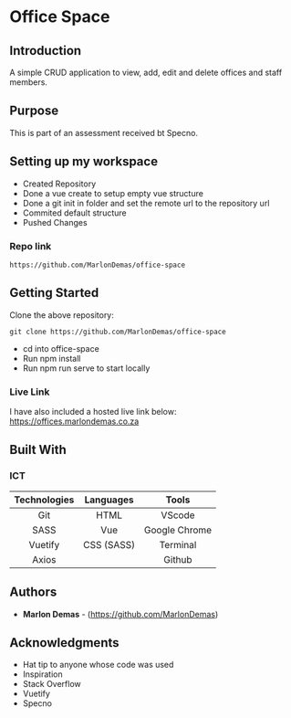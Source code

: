 # Office Space

## Introduction

A simple CRUD application to view, add, edit and delete offices and staff members.

## Purpose

This is part of an assessment received bt Specno.

## Setting up my workspace

- Created Repository
- Done a vue create to setup empty vue structure
- Done a git init in folder and set the remote url to the repository url
- Commited default structure
- Pushed Changes

### Repo link
```
https://github.com/MarlonDemas/office-space

```

## Getting Started

Clone the above repository:

```
git clone https://github.com/MarlonDemas/office-space

```
- cd into office-space
- Run npm install
- Run npm run serve to start locally

### Live Link
I have also included a hosted live link below:
https://offices.marlondemas.co.za


## Built With

### ICT

|**Technologies**|**Languages**|**Tools**|
|:-----------:|:------------:|:------------:|
| Git | HTML | VScode
| SASS | Vue | Google Chrome
| Vuetify |CSS (SASS) | Terminal
| Axios | | Github

## Authors

* **Marlon Demas** - (https://github.com/MarlonDemas)

## Acknowledgments

* Hat tip to anyone whose code was used
* Inspiration
* Stack Overflow
* Vuetify
* Specno